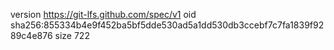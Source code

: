 version https://git-lfs.github.com/spec/v1
oid sha256:855334b4e9f452ba5bf5dde530ad5a1dd530db3ccebf7c7fa1839f9289c4e876
size 722
